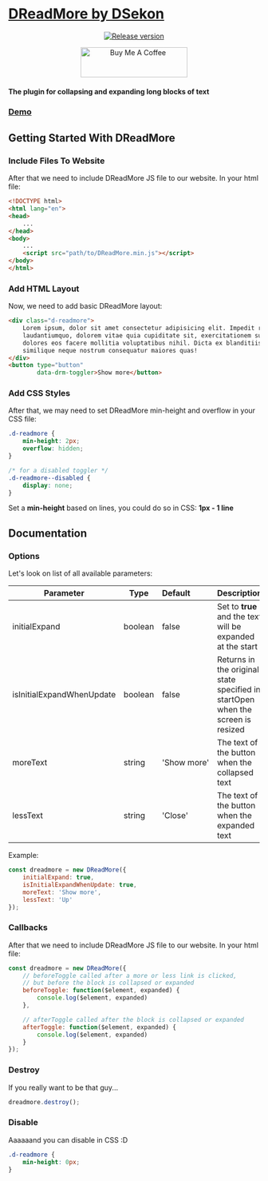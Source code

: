 # [DReadMore by DSekon](https://dreadmore.dsekon.com "DReadMore by DSekon")
<p align="center">
  <a href="https://github.com/DSekon/DReadMore/releases">
    <img src="https://badgen.net/github/release/DSekon/DReadMore" alt="Release version"/>
  </a>
</p>
<p align="center">
	<a href="https://www.buymeacoffee.com/DSekon" target="_blank"><img src="https://cdn.buymeacoffee.com/buttons/v2/default-blue.png" alt="Buy Me A Coffee" style="height: 60px !important;width: 214px !important;" ></a>
</p>

#### The plugin for collapsing and expanding long blocks of text
### [Demo](https://dreadmore.dsekon.com "Demo")
## Getting Started With DReadMore
### Include Files To Website

After that we need to include DReadMore JS file to our website. In your html file:
```html
<!DOCTYPE html>
<html lang="en">
<head>
    ...
</head>
<body>
    ...
    <script src="path/to/DReadMore.min.js"></script>
</body>
</html>
```
### Add HTML Layout
Now, we need to add basic DReadMore layout:
```html
<div class="d-readmore">
    Lorem ipsum, dolor sit amet consectetur adipisicing elit. Impedit recusandae quas eaque
    laudantiumquo, dolorem vitae quia cupiditate sit, exercitationem suscipit molestiae iste
    dolores eos facere mollitia voluptatibus nihil. Dicta ex blanditiis officiis beatae
    similique neque nostrum consequatur maiores quas!
</div>
<button type="button"
        data-drm-toggler>Show more</button>
```

### Add CSS Styles
After that, we may need to set DReadMore min-height and overflow in your CSS file:
```css
.d-readmore {
    min-height: 2px;
    overflow: hidden;
}

/* for a disabled toggler */
.d-readmore--disabled {
    display: none;
}
```
Set a **min-height** based on lines, you could do so in CSS: **1px - 1 line**
## Documentation
### Options
Let's look on list of all available parameters:

| Parameter | Type | Default | Description |
| ------------- | ------------- | :------------- | ------------- |
| initialExpand | boolean | false | Set to <b>true</b> and the text will be expanded at the start |
| isInitialExpandWhenUpdate | boolean | false | Returns in the original state specified in startOpen when the screen is resized |
| moreText | string | 'Show&nbsp;more' | The text of the button when the collapsed text |
| lessText | string | 'Close' | The text of the button when the expanded text |

Example:

```javascript
const dreadmore = new DReadMore({
    initialExpand: true,
	isInitialExpandWhenUpdate: true,
    moreText: 'Show more',
    lessText: 'Up'
});
```

### Callbacks
After that we need to include DReadMore JS file to our website. In your html file:

```javascript
const dreadmore = new DReadMore({
    // beforeToggle called after a more or less link is clicked, 
    // but before the block is collapsed or expanded
    beforeToggle: function($element, expanded) {
        console.log($element, expanded)
    },

    // afterToggle called after the block is collapsed or expanded
    afterToggle: function($element, expanded) {
        console.log($element, expanded)
    }
});
```

### Destroy
If you really want to be that guy...
```javascript
dreadmore.destroy();
```

### Disable
Aaaaaand you can disable in CSS :D
```css
.d-readmore {
    min-height: 0px;
}
```
